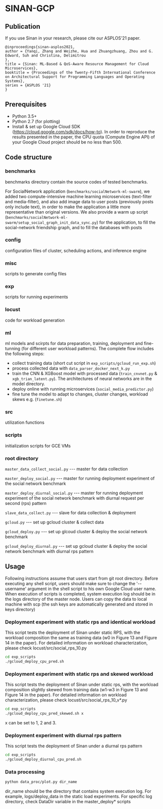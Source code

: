 # SINAN-GCP

## Publication
If you use Sinan in your research, please cite our ASPLOS'21 paper.
```
@inproceedings{sinan-asplos2021,
author = {Yanqi, Zhang and Weizhe, Hua and Zhuangzhuang, Zhou and G. Edward, Suh and Christina, Delimitrou
},
title = {Sinan: ML-Based & QoS-Aware Resource Management for Cloud Microservices},
booktitle = {Proceedings of the Twenty-Fifth International Conference on Architectural Support for Programming Languages and Operating Systems},
series = {ASPLOS '21}
}
```

## Prerequisites
- Python 3.5+
- Python 2.7 (for plotting)
- Install & set up Google Cloud SDK (https://cloud.google.com/sdk/docs/how-to). In order to reproduce the results presented in the paper, the CPU quota (Compute Engine API) of your Google Cloud project should be no less than 500.

## Code structure
### benchmarks 
benchmarks directory contain the source codes of tested benchmarks. 

For SocialNetwork application (`benchmarks/socialNetwork-ml-swarm`), we added two compute-intensive machine learning microservices (text-filter and media-filter), and also add image data to user posts (previously posts only include text), in order to make the application a little more representative than original versions. We also provide a warm up script (`benchmarks/socialNetwork-ml-swarm/setup_social_graph_init_data_sync.py`) for the application, to fill the social-network friendship graph, and to fill the databases with posts

### config
configuration files of cluster, scheduling actions, and inference engine

### misc
scripts to generate config files

### exp
scripts for running experiments

### locust
code for workload generation

### ml
ml models and scirpts for data preparation, training, deployment and fine-tunning (for different user workload patterns). The complete flow includes the following steps: 
- collect training data (short cut script in `exp_scripts/gcloud_run_exp.sh`)
- process collected data with `data_parser_docker_next_k.py`
- train the CNN & XGBoost model with processed data (`train_cnvnet.py` & `xgb_trian_latent.py`). The architectures of neural networks are in the model directory.
- deploy online with running microservices (`social_media_predictor.py`)
- fine tune the model to adapt to changes, cluster changes, workload skews e.g. (`finetune.sh`)

### src
utilization functions

### scripts
initialization scripts for GCE VMs

### root directory
`master_data_collect_social.py`  --- master for data collection

`master_deploy_social.py`  --- master for running deployment experiment of the social network benchmark

`master_deploy_diurnal_social.py` --- master for running deployment experiment of the social network benchmark with diurnal request per second (rps) pattern

`slave_data_collect.py` --- slave for data collection & deployment

`gcloud.py` --- set up gcloud cluster & collect data

`gcloud_deploy.py` --- set up glcoud cluster & deploy the social network benchmark

`gcloud_deploy_diurnal.py` --- set up gcloud cluster & deploy the social network benchmark with diurnal rps pattern

## Usage
Following instructions assume that users start from git root directory. Before executing any shell script, users should make sure to change the '--username' argument in the shell script to his own Google Cloud user name. When execution of scripts is completed, system execution log should be in the logs directory of the master node. Users can copy the data to local machine with scp (the ssh keys are automatically generated and stored in keys directory)

### Deployment experiment with static rps and identical workload
This script tests the deployment of Sinan under static RPS, with the workload composition the same as training data (w0 in Figure 13 and Figure 14 in the paper). For detailed information on workload characterization, please check locust/src/social_rps_10.py
```bash
cd exp_scripts
./gcloud_deploy_cpu_pred.sh
```

### Deployment experiment with static rps and skewed workload
This script tests the deployment of Sinan under static rps, with the workload composition slightly skewed from training data (w1-w3 in Figure 13 and Figure 14 in the paper). For detailed information on workload characterization, please check locust/src/social_rps_10_v*.py
```bash
cd exp_scripts
./gcloud_deploy_cpu_pred_skewed.sh x
```
x can be set to 1, 2 and 3.

### Deployment experiment with diurnal rps pattern
This script tests the deployment of Sinan under a diurnal rps pattern
```bash
cd exp_scripts
./gcloud_deploy_diurnal_cpu_pred.sh
```

### Data processing
```bash
python data_proc/plot.py dir_name
```
dir_name should be the directory that contains system execution log. For example, logs/deploy_data in the static load experiments. For specific log directory, check DataDir variable in the master_deploy* scripts
